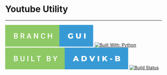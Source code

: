 # Youtube Utility

---
[![Branch: GUI](https://raw.githubusercontent.com/Advik-B/Badges/Images/badges/branch/branch-gui.svg)](https://github.com/Advik-B/YoutubeVideo-Downloader/branches)
[![Built With: Python](https://forthebadge.com/images/badges/made-with-python.svg)](https://www.python.org/about/)
[![Built by Advik](https://raw.githubusercontent.com/Advik-B/Badges/Images/badges/built/built-by-advik-b.svg)](https://github.com/Advik-B)
[![Build Status](https://app.travis-ci.com/Advik-B/YoutubeVideo-Downloader.svg?branch=GUI)](https://app.travis-ci.com/Advik-B/YoutubeVideo-Downloader)